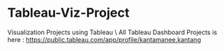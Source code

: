 # Tableau-Viz-Project
Visualization Projects using Tableau
\\ All Tableau Dashboard Projects is here : https://public.tableau.com/app/profile/kantamanee.kantang
